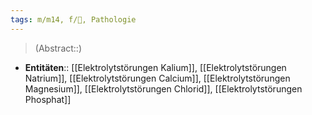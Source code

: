 ```yaml
---
tags: m/m14, f/🍺, Pathologie
---
```

> (Abstract::)
- **Entitäten**:: [[Elektrolytstörungen Kalium]], [[Elektrolytstörungen Natrium]], [[Elektrolytstörungen Calcium]], [[Elektrolytstörungen Magnesium]], [[Elektrolytstörungen Chlorid]], [[Elektrolytstörungen Phosphat]]